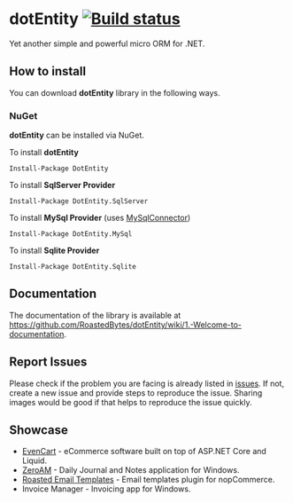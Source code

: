 # dotEntity [![Build status](https://ci.appveyor.com/api/projects/status/74u92nek2pldu5wg?svg=true)](https://ci.appveyor.com/project/Apexol/dotentity)

Yet another simple and powerful micro ORM for .NET. 

## How to install
You can download **dotEntity** library in the following ways.

### NuGet
**dotEntity** can be installed via NuGet.

To install **dotEntity**
```
Install-Package DotEntity
```
To install **SqlServer Provider**
```
Install-Package DotEntity.SqlServer
```
To install **MySql Provider** (uses [MySqlConnector](https://github.com/mysql-net/MySqlConnector?target=_blank))
```
Install-Package DotEntity.MySql
```
To install **Sqlite Provider**
```
Install-Package DotEntity.Sqlite
```
## Documentation

The documentation of the library is available at https://github.com/RoastedBytes/dotEntity/wiki/1.-Welcome-to-documentation.

## Report Issues

Please check if the problem you are facing is already listed in [issues](https://github.com/RoastedBytes/dotEntity/issues). If not, create a new issue and provide steps to reproduce the issue. Sharing images would be good if that helps to reproduce the issue quickly.

## Showcase

* [EvenCart](https://www.evencart.com) - eCommerce software built on top of ASP.NET Core and Liquid.
* [ZeroAM](https://www.roastedbytes.com/zeroam) - Daily Journal and Notes application for Windows.
* [Roasted Email Templates](https://www.roastedbytes.com/roasted-email-templates-for-nopcommerce) - Email templates plugin for nopCommerce.
* Invoice Manager - Invoicing app for Windows.

 